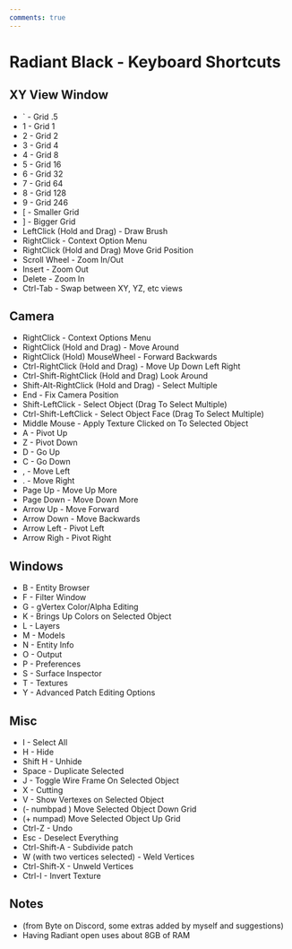 ```yaml
---
comments: true
---
```


# Radiant Black - Keyboard Shortcuts

## XY View Window
* ` - Grid .5
* 1 - Grid 1
* 2 - Grid 2
* 3 - Grid 4
* 4 - Grid 8
* 5 - Grid 16
* 6 - Grid 32
* 7 - Grid 64
* 8 - Grid 128
* 9 - Grid 246
* [ - Smaller Grid
* ] - Bigger Grid
* LeftClick (Hold and Drag) - Draw Brush
* RightClick - Context Option Menu
* RightClick (Hold and Drag) Move Grid Position
* Scroll Wheel - Zoom In/Out
* Insert - Zoom Out
* Delete - Zoom In
* Ctrl-Tab - Swap between XY, YZ, etc views

## Camera
* RightClick - Context Options Menu
* RightClick (Hold and Drag) - Move Around
* RightClick (Hold) MouseWheel - Forward Backwards
* Ctrl-RightClick (Hold and Drag) - Move Up Down Left Right
* Ctrl-Shift-RightClick (Hold and Drag) Look Around
* Shift-Alt-RightClick (Hold and Drag) - Select Multiple
* End - Fix Camera Position
* Shift-LeftClick - Select Object (Drag To Select Multiple)
* Ctrl-Shift-LeftClick - Select Object Face (Drag To Select Multiple)
* Middle Mouse - Apply Texture Clicked on To Selected Object
* A - Pivot Up
* Z - Pivot Down
* D - Go Up
* C - Go Down
* , - Move Left
* . - Move Right
* Page Up - Move Up More
* Page Down - Move Down More
* Arrow Up - Move Forward
* Arrow Down - Move Backwards
* Arrow Left - Pivot Left
* Arrow Righ - Pivot Right

## Windows
* B - Entity Browser
* F - Filter Window
* G - gVertex Color/Alpha Editing
* K - Brings Up Colors on Selected Object
* L - Layers
* M - Models
* N - Entity Info
* O - Output
* P - Preferences
* S - Surface Inspector
* T - Textures
* Y - Advanced Patch Editing Options

## Misc
* I - Select All
* H - Hide
* Shift H - Unhide
* Space - Duplicate Selected
* J - Toggle Wire Frame On Selected Object
* X - Cutting
* V - Show Vertexes on Selected Object
* (- numbpad ) Move Selected Object Down Grid
* (+ numpad) Move Selected Object Up Grid
* Ctrl-Z - Undo
* Esc - Deselect Everything
* Ctrl-Shift-A - Subdivide patch
* W (with two vertices selected) - Weld Vertices
* Ctrl-Shift-X - Unweld Vertices
* Ctrl-I - Invert Texture

## Notes
* (from Byte on Discord, some extras added by myself and suggestions)
* Having Radiant open uses about 8GB of RAM